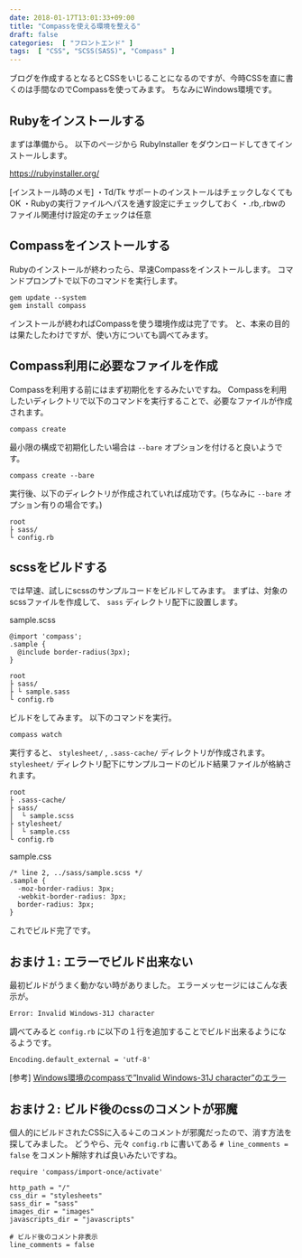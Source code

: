 ```yaml
---
date: 2018-01-17T13:01:33+09:00
title: "Compassを使える環境を整える"
draft: false
categories:  [ "フロントエンド" ]
tags:  [ "CSS", "SCSS(SASS)", "Compass" ]
---
```


ブログを作成するとなるとCSSをいじることになるのですが、今時CSSを直に書くのは手間なのでCompassを使ってみます。
ちなみにWindows環境です。

## Rubyをインストールする

まずは準備から。
以下のページから RubyInstaller をダウンロードしてきてインストールします。

https://rubyinstaller.org/

[インストール時のメモ]
・Td/Tk サポートのインストールはチェックしなくてもOK
・Rubyの実行ファイルへパスを通す設定にチェックしておく
・.rb,.rbwのファイル関連付け設定のチェックは任意

## Compassをインストールする

Rubyのインストールが終わったら、早速Compassをインストールします。
コマンドプロンプトで以下のコマンドを実行します。

```
gem update --system
gem install compass
```

インストールが終わればCompassを使う環境作成は完了です。
と、本来の目的は果たしたわけですが、使い方についても調べてみます。

## Compass利用に必要なファイルを作成

Compassを利用する前にはまず初期化をするみたいですね。
Compassを利用したいディレクトリで以下のコマンドを実行することで、必要なファイルが作成されます。

```
compass create
```

最小限の構成で初期化したい場合は `--bare` オプションを付けると良いようです。

```
compass create --bare
```

実行後、以下のディレクトリが作成されていれば成功です。(ちなみに `--bare` オプション有りの場合です。)

```
root
├ sass/
└ config.rb
```

## scssをビルドする

では早速、試しにscssのサンプルコードをビルドしてみます。
まずは、対象のscssファイルを作成して、 `sass` ディレクトリ配下に設置します。

sample.scss
```
@import 'compass';
.sample {
  @include border-radius(3px);
}
```

```
root
├ sass/
├ └ sample.sass
└ config.rb
```

ビルドをしてみます。
以下のコマンドを実行。

```
compass watch
```

実行すると、 `stylesheet/` , `.sass-cache/` ディレクトリが作成されます。
`stylesheet/` ディレクトリ配下にサンプルコードのビルド結果ファイルが格納されます。

```
root
├ .sass-cache/
├ sass/
│  └ sample.scss
├ stylesheet/
│  └ sample.css
└ config.rb
```

sample.css
```
/* line 2, ../sass/sample.scss */
.sample {
  -moz-border-radius: 3px;
  -webkit-border-radius: 3px;
  border-radius: 3px;
}
```

これでビルド完了です。

## おまけ１: エラーでビルド出来ない

最初ビルドがうまく動かない時がありました。
エラーメッセージにはこんな表示が。

```
Error: Invalid Windows-31J character
```

調べてみると `config.rb` に以下の１行を追加することでビルド出来るようになるようです。

```
Encoding.default_external = 'utf-8'
```

[参考]
[Windows環境のcompassで”Invalid Windows-31J character”のエラー](http://blog.a4works.co.jp/archives/326)

## おまけ２: ビルド後のcssのコメントが邪魔

個人的にビルドされたCSSに入る↓このコメントが邪魔だったので、消す方法を探してみました。
どうやら、元々 `config.rb` に書いてある `# line_comments = false` をコメント解除すれば良いみたいですね。

```
require 'compass/import-once/activate'

http_path = "/"
css_dir = "stylesheets"
sass_dir = "sass"
images_dir = "images"
javascripts_dir = "javascripts"

# ビルド後のコメント非表示
line_comments = false
```
